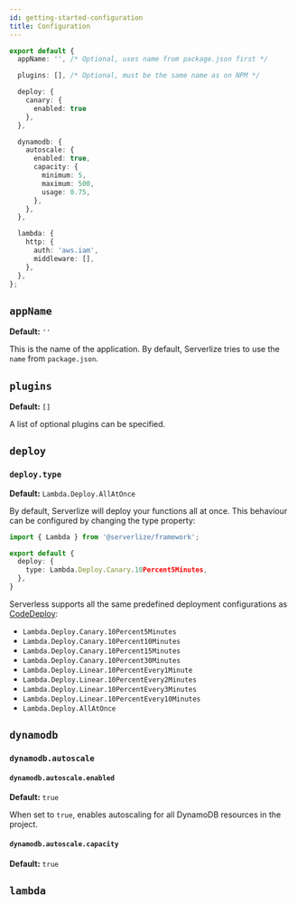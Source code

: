 ```yaml
---
id: getting-started-configuration
title: Configuration
---
```


```typescript
export default {
  appName: '', /* Optional, uses name from package.json first */

  plugins: [], /* Optional, must be the same name as on NPM */

  deploy: {
    canary: {
      enabled: true
    },
  },

  dynamodb: {
    autoscale: {
      enabled: true,
      capacity: {
        minimum: 5,
        maximum: 500,
        usage: 0.75,
      },
    },
  },

  lambda: {
    http: {
      auth: 'aws.iam',
      middleware: [],
    },
  },
};
```

## `appName`

**Default:** `''`

This is the name of the application. By default, Serverlize tries to use the
`name` from `package.json`.

## `plugins`

**Default:** `[]`

A list of optional plugins can be specified.

## `deploy`

### `deploy.type`

**Default:** `Lambda.Deploy.AllAtOnce`

By default, Serverlize will deploy your functions all at once. This behaviour
can be configured by changing the type property:

```typescript
import { Lambda } from '@serverlize/framework';

export default {
  deploy: {
    type: Lambda.Deploy.Canary.10Percent5Minutes,
  },
}
```

Serverless supports all the same predefined deployment configurations
as [CodeDeploy][link-codedeploy-configurations]:

- `Lambda.Deploy.Canary.10Percent5Minutes`
- `Lambda.Deploy.Canary.10Percent10Minutes`
- `Lambda.Deploy.Canary.10Percent15Minutes`
- `Lambda.Deploy.Canary.10Percent30Minutes`
- `Lambda.Deploy.Linear.10PercentEvery1Minute`
- `Lambda.Deploy.Linear.10PercentEvery2Minutes`
- `Lambda.Deploy.Linear.10PercentEvery3Minutes`
- `Lambda.Deploy.Linear.10PercentEvery10Minutes`
- `Lambda.Deploy.AllAtOnce`

[link-codedeploy-configurations]: https://docs.aws.amazon.com/codedeploy/latest/userguide/deployment-configurations.html#deployment-configuration-lambda

## `dynamodb`

### `dynamodb.autoscale`

#### `dynamodb.autoscale.enabled`

**Default:** `true`

When set to `true`, enables autoscaling for all DynamoDB resources in the
project.

#### `dynamodb.autoscale.capacity`

**Default:** `true`

## `lambda`

[link-canary-deployments]: https://docs.aws.amazon.com/codedeploy/latest/userguide/deployment-configurations.html#deployment-configuration-lambda
